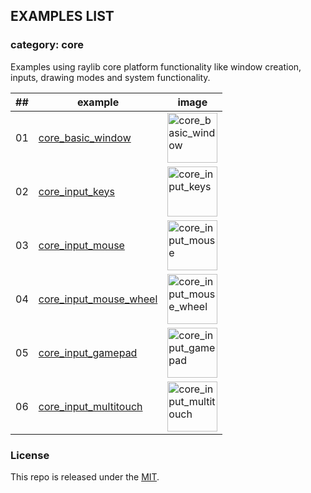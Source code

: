 ## EXAMPLES LIST

### category: core

Examples using raylib core platform functionality like window creation, inputs, drawing modes and system functionality.

| ## | example  | image  |
|----|----------|--------|
| 01 | [core_basic_window](01_core_basic_window/source/app.d) | <img src="https://raw.githubusercontent.com/raysan5/raylib/master/examples/core/core_basic_window.png" alt="core_basic_window" width="80"> |
| 02 | [core_input_keys](02_core_input_keys/source/app.d) | <img src="https://raw.githubusercontent.com/raysan5/raylib/master/examples/core/core_input_keys.png" alt="core_input_keys" width="80"> |
| 03 | [core_input_mouse](03_core_input_mouse/source/app.d) | <img src="https://raw.githubusercontent.com/raysan5/raylib/master/examples/core/core_input_mouse.png" alt="core_input_mouse" width="80"> |
| 04 | [core_input_mouse_wheel](04_core_input_mouse_wheel/source/app.d) | <img src="https://raw.githubusercontent.com/raysan5/raylib/master/examples/core/core_input_mouse_wheel.png" alt="core_input_mouse_wheel" width="80"> |
| 05 | [core_input_gamepad](05_core_input_gamepad/source/app.d) | <img src="https://raw.githubusercontent.com/raysan5/raylib/master/examples/core/core_input_gamepad.png" alt="core_input_gamepad" width="80"> |
| 06 | [core_input_multitouch](06_core_input_multitouch/source/app.d) | <img src="https://raw.githubusercontent.com/raysan5/raylib/master/examples/core/core_input_multitouch.png" alt="core_input_multitouch" width="80"> |

### License

This repo is released under the [MIT](https://github.com/thechampagne/raylib-d/blob/main/LICENSE).